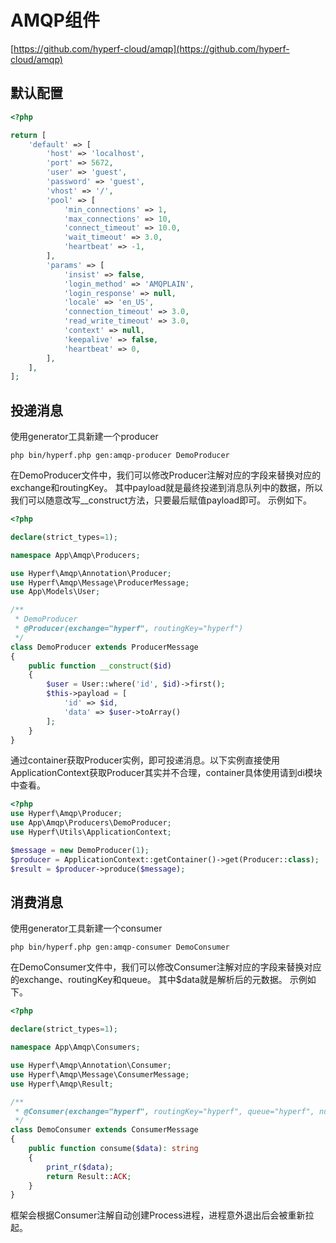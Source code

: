 # AMQP组件

[https://github.com/hyperf-cloud/amqp](https://github.com/hyperf-cloud/amqp)

## 默认配置
```php
<?php

return [
    'default' => [
        'host' => 'localhost',
        'port' => 5672,
        'user' => 'guest',
        'password' => 'guest',
        'vhost' => '/',
        'pool' => [
            'min_connections' => 1,
            'max_connections' => 10,
            'connect_timeout' => 10.0,
            'wait_timeout' => 3.0,
            'heartbeat' => -1,
        ],
        'params' => [
            'insist' => false,
            'login_method' => 'AMQPLAIN',
            'login_response' => null,
            'locale' => 'en_US',
            'connection_timeout' => 3.0,
            'read_write_timeout' => 3.0,
            'context' => null,
            'keepalive' => false,
            'heartbeat' => 0,
        ],
    ],
];
```

## 投递消息

使用generator工具新建一个producer
```
php bin/hyperf.php gen:amqp-producer DemoProducer
```

在DemoProducer文件中，我们可以修改Producer注解对应的字段来替换对应的exchange和routingKey。
其中payload就是最终投递到消息队列中的数据，所以我们可以随意改写__construct方法，只要最后赋值payload即可。
示例如下。

```php
<?php

declare(strict_types=1);

namespace App\Amqp\Producers;

use Hyperf\Amqp\Annotation\Producer;
use Hyperf\Amqp\Message\ProducerMessage;
use App\Models\User;

/**
 * DemoProducer
 * @Producer(exchange="hyperf", routingKey="hyperf")
 */
class DemoProducer extends ProducerMessage
{
    public function __construct($id)
    {
        $user = User::where('id', $id)->first();
        $this->payload = [
            'id' => $id,
            'data' => $user->toArray()
        ];
    }
}

```

通过container获取Producer实例，即可投递消息。以下实例直接使用ApplicationContext获取Producer其实并不合理，container具体使用请到di模块中查看。

```php
<?php
use Hyperf\Amqp\Producer;
use App\Amqp\Producers\DemoProducer;
use Hyperf\Utils\ApplicationContext;

$message = new DemoProducer(1);
$producer = ApplicationContext::getContainer()->get(Producer::class);
$result = $producer->produce($message);

```

## 消费消息

使用generator工具新建一个consumer
```
php bin/hyperf.php gen:amqp-consumer DemoConsumer
```

在DemoConsumer文件中，我们可以修改Consumer注解对应的字段来替换对应的exchange、routingKey和queue。
其中$data就是解析后的元数据。
示例如下。

```php
<?php

declare(strict_types=1);

namespace App\Amqp\Consumers;

use Hyperf\Amqp\Annotation\Consumer;
use Hyperf\Amqp\Message\ConsumerMessage;
use Hyperf\Amqp\Result;

/**
 * @Consumer(exchange="hyperf", routingKey="hyperf", queue="hyperf", nums=1)
 */
class DemoConsumer extends ConsumerMessage
{
    public function consume($data): string
    {
        print_r($data);
        return Result::ACK;
    }
}
```

框架会根据Consumer注解自动创建Process进程，进程意外退出后会被重新拉起。
